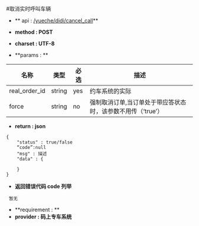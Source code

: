 #取消实时呼叫车辆

* ** api : [/yueche/didi/cancel_call](/yueche/didi/cancel_call)** 

* **method : POST**

* **charset : UTF-8**

* **params : **

| 名称|类型| 必选 | 描述|
| -- | -- | -- | -- |
| real_order_id  | string | yes | 约车系统的实际|
|force|string|no|强制取消订单,当订单处于带应答状态时，该参数不用传（‘true’）|


* **return : json**

```
{
    "status" : true/false
    “code”:null
    "msg" : 描述
    "data" : {

    }
}
```
* **返回错误代码 code 列举**

```
 暂无

```


* **requirement : **
* **provider : 码上专车系统**
